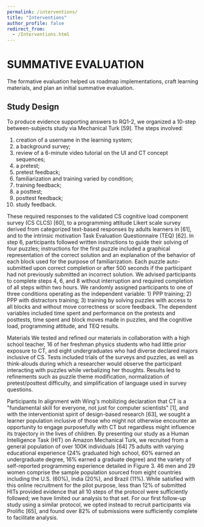 ```yaml
---
permalink: /interventions/
title: "Interventions"
author_profile: false
redirect_from: 
  - /Interventions.html
---
```

# SUMMATIVE EVALUATION

The formative evaluation helped us roadmap implementations, craft learning materials, and plan an initial summative evaluation.

## Study Design
To produce evidence supporting answers to RQ1-2, we organized a 10-step between-subjects study via Mechanical Turk [59].  The steps involved:
1. creation of a username in the learning system;
1. a background survey;
1. review of a 6-minute video tutorial on the UI and CT concept sequences;
1. a pretest;
1. pretest feedback;
1. familiarization and training varied by condition;
1. training feedback;
1. a posttest;
1. posttest feedback;
1. study feedback.

These required responses to the validated CS cognitive load component survey (CS CLCS) [60], to a programming attitude Likert scale survey derived from categorized text-based responses by adults learners in [61], and to the intrinsic motivation Task Evaluation Questionnaire (TEQ) [62].  In step 6, participants followed written instructions to guide their solving of four puzzles; instructions for the first puzzle included a graphical representation of the correct solution and an explanation of the behavior of each block used for the purpose of familiarization.  Each puzzle auto-submitted upon correct completion or after 500 seconds if the participant had not previously submitted an incorrect solution.  We advised participants to complete steps 4, 6, and 8 without interruption and required completion of all steps within two hours.
We randomly assigned participants to one of three conditions operating as the independent variable: 1) PPP training; 2) PPP with distractors training; 3) training by solving puzzles with access to all blocks and without move correctness or score feedback. The dependent variables included time spent and performance on the pretests and posttests, time spent and block moves made in puzzles, and the cognitive load, programming attitude, and TEQ results.

Materials
We tested and refined our materials in collaboration with a high school teacher, 16 of her freshman physics students who had little prior exposure to CT, and eight undergraduates who had diverse declared majors inclusive of CS.  Tests included trials of the surveys and puzzles, as well as think-alouds during which a researcher would observe the participant interacting with puzzles while verbalizing her thoughts.  Results led to refinements such as puzzle theme modification, normalization of pretest/posttest difficulty, and simplification of language used in survey questions.

Participants
In alignment with Wing's mobilizing declaration that CT is a "fundamental skill for everyone, not just for computer scientists" [1], and with the interventionist spirit of design-based research [63], we sought a learner population inclusive of those who might not otherwise encounter an opportunity to engage purposefully with CT but regardless might influence its trajectory in the lives of children. By presenting our study as a Human Intelligence Task (HIT) on Amazon Mechanical Turk, we recruited from a general population of over 100K individuals [64] 75 adults with varying educational experience (24% graduated high school, 60% earned an undergraduate degree, 16% earned a graduate degree) and the variety of self-reported programming experience detailed in Figure 3.  46 men and 29 women comprise the sample population sourced from eight countries including the U.S. (60%), India (20%), and Brazil (11%). While satisfied with this online recruitment for the pilot purpose, less than 12% of submitted HITs provided evidence that all 10 steps of the protocol were sufficiently followed; we have limited our analysis to that set. For our first follow-up study using a similar protocol, we opted instead to recruit participants via Prolific [65], and found over 82% of submissions were sufficiently complete to facilitate analysis.

